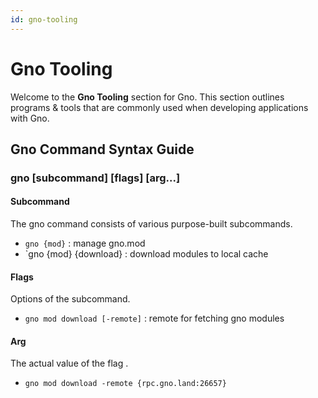 ```yaml
---
id: gno-tooling
---
```


# Gno Tooling

Welcome to the **Gno Tooling** section for Gno. This section outlines programs & tools that are commonly used when developing applications with Gno.

## Gno Command Syntax Guide

### gno [subcommand] [flags] [arg...]

#### Subcommand

The gno command consists of various purpose-built subcommands.

- `gno {mod}` : manage gno.mod
- `gno {mod} {download} : download modules to local cache

#### Flags

Options of the subcommand.

- `gno mod download [-remote]` : remote for fetching gno modules

#### Arg

The actual value of the flag .

- `gno mod download -remote {rpc.gno.land:26657}`
